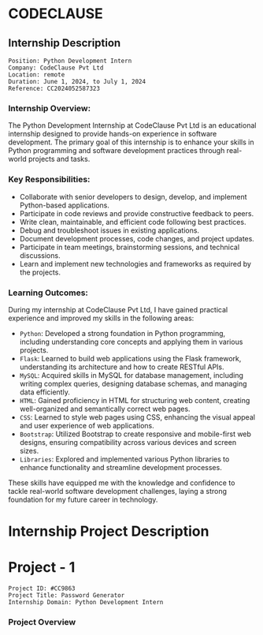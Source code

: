 # CODECLAUSE

## Internship Description

```
Position: Python Development Intern
Company: CodeClause Pvt Ltd
Location: remote
Duration: June 1, 2024, to July 1, 2024
Reference: CC2024052587323
```

### Internship Overview:

The Python Development Internship at CodeClause Pvt Ltd is an educational internship designed to provide hands-on experience in software development. The primary goal of this internship is to enhance your skills in Python programming and software development practices through real-world projects and tasks.

### Key Responsibilities:
  - Collaborate with senior developers to design, develop, and implement Python-based applications.
  - Participate in code reviews and provide constructive feedback to peers.
  - Write clean, maintainable, and efficient code following best practices.
  - Debug and troubleshoot issues in existing applications.
  - Document development processes, code changes, and project updates.
  - Participate in team meetings, brainstorming sessions, and technical discussions.
  - Learn and implement new technologies and frameworks as required by the projects.

### Learning Outcomes:

During my internship at CodeClause Pvt Ltd, I have gained practical experience and improved my skills in the following areas:

  - `Python`: Developed a strong foundation in Python programming, including understanding core concepts and applying them in various projects.
  - `Flask`: Learned to build web applications using the Flask framework, understanding its architecture and how to create RESTful APIs.
  - `MySQL`: Acquired skills in MySQL for database management, including writing complex queries, designing database schemas, and managing data efficiently.
  - `HTML`: Gained proficiency in HTML for structuring web content, creating well-organized and semantically correct web pages.
  - `CSS`: Learned to style web pages using CSS, enhancing the visual appeal and user experience of web applications.
  - `Bootstrap`: Utilized Bootstrap to create responsive and mobile-first web designs, ensuring compatibility across various devices and screen sizes.
  - `Libraries`: Explored and implemented various Python libraries to enhance functionality and streamline development processes.

These skills have equipped me with the knowledge and confidence to tackle real-world software development challenges, laying a strong foundation for my future career in technology.

# Internship Project Description

# Project - 1

```
Project ID: #CC9863
Project Title: Password Generator
Internship Domain: Python Development Intern
```

### Project Overview
